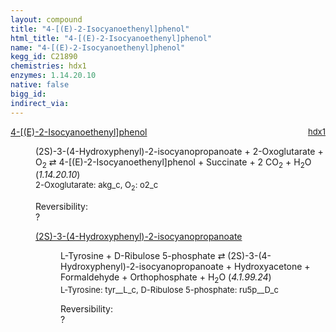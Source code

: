 ```yaml
---
layout: compound
title: "4-[(E)-2-Isocyanoethenyl]phenol"
html_title: "4-[(E)-2-Isocyanoethenyl]phenol"
name: "4-[(E)-2-Isocyanoethenyl]phenol"
kegg_id: C21890
chemistries: hdx1
enzymes: 1.14.20.10
native: false
bigg_id: 
indirect_via: 
---
```

<dl><dt class='rs-product'><a href='/compounds/C21890' class='link-dark' data-bs-toggle='tooltip' data-bs-html='true' data-bs-title='KEGG: C21890'>4-[(E)-2-Isocyanoethenyl]phenol</a><span style='float: right; max-width: 40%'><a href='/chemistries/hdx1' class='link-dark opacity-50' style='font-size: small; word-wrap: anywhere;'>hdx1</a></span></dt><dd><p>(2S)-3-(4-Hydroxyphenyl)-2-isocyanopropanoate + 2-Oxoglutarate + O<sub>2</sub> &#8644; 4-[(E)-2-Isocyanoethenyl]phenol + Succinate + 2 CO<sub>2</sub> + H<sub>2</sub>O (<i>1.14.20.10</i>)<br /><span style='font-size: small;'><span data-bs-toggle='tooltip' data-bs-html='true' data-bs-title='KEGG: C00026'>2-Oxoglutarate</span>: akg_c, <span data-bs-toggle='tooltip' data-bs-html='true' data-bs-title='KEGG: C00007'>O<sub>2</sub></span>: o2_c</span><br /><div class="reversibility_info">Reversibility: <div class="progress"><div class="progress-bar bg-light" role="progressbar" style="width: 100%" aria-valuenow="0" aria-valuemin="0" aria-valuemax="100"></div></div><span>?</span><div class="progress"><div class="progress-bar bg-light" role="progressbar" style="width: 100%" aria-valuenow="0" aria-valuemin="0" aria-valuemax="10"></div></div></div></p><dl><dt><a href='/compounds/C21889' class='link-dark' data-bs-toggle='tooltip' data-bs-html='true' data-bs-title='KEGG: C21889'>(2S)-3-(4-Hydroxyphenyl)-2-isocyanopropanoate</a><span style='float: right; max-width: 40%'><a href='/chemistries/None' class='link-dark opacity-50' style='font-size: small; word-wrap: anywhere;'></a></span></dt><dd><p>L-Tyrosine + D-Ribulose 5-phosphate &#8644; (2S)-3-(4-Hydroxyphenyl)-2-isocyanopropanoate + Hydroxyacetone + Formaldehyde + Orthophosphate + H<sub>2</sub>O (<i>4.1.99.24</i>)<br /><span style='font-size: small;'><span data-bs-toggle='tooltip' data-bs-html='true' data-bs-title='KEGG: C00082'>L-Tyrosine</span>: tyr__L_c, <span data-bs-toggle='tooltip' data-bs-html='true' data-bs-title='KEGG: C00199'>D-Ribulose 5-phosphate</span>: ru5p__D_c</span><br /><div class="reversibility_info">Reversibility: <div class="progress"><div class="progress-bar bg-light" role="progressbar" style="width: 100%" aria-valuenow="0" aria-valuemin="0" aria-valuemax="100"></div></div><span>?</span><div class="progress"><div class="progress-bar bg-light" role="progressbar" style="width: 100%" aria-valuenow="0" aria-valuemin="0" aria-valuemax="10"></div></div></div></p><dl></dl></dd></dl></dd></dl>